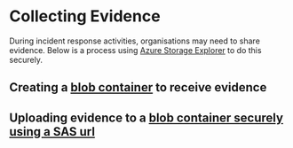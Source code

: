 # Collecting Evidence

During incident response activities, organisations may need to share evidence. Below is a process using [Azure Storage Explorer](https://docs.microsoft.com/en-us/azure/vs-azure-tools-storage-manage-with-storage-explorer) to do this securely.

## Creating a [blob container](https://docs.microsoft.com/en-us/azure/storage/blobs/storage-quickstart-blobs-portal#create-a-container) to receive evidence

## Uploading evidence to a [blob container securely using a SAS url](https://docs.microsoft.com/en-us/azure/vs-azure-tools-storage-manage-with-storage-explorer?toc=%2Fazure%2Fstorage%2Fblobs%2Ftoc.json&tabs=windows#attach-to-an-individual-resource)